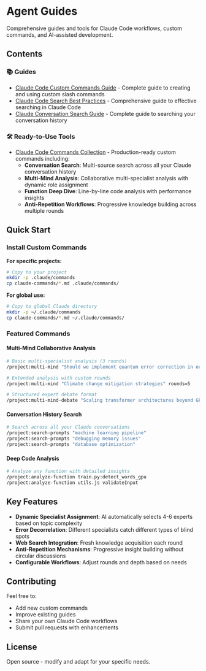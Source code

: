 # Agent Guides

Comprehensive guides and tools for Claude Code workflows, custom commands, and AI-assisted development.

## Contents

### 📚 Guides
- [Claude Code Custom Commands Guide](claude-custom-commands.md) - Complete guide to creating and using custom slash commands
- [Claude Code Search Best Practices](claude-code-search-best-practices.md) - Comprehensive guide to effective searching in Claude Code
- [Claude Conversation Search Guide](claude-conversation-search-guide.md) - Complete guide to searching your conversation history

### 🛠️ Ready-to-Use Tools
- [Claude Code Commands Collection](claude-commands/) - Production-ready custom commands including:
  - **Conversation Search**: Multi-source search across all your Claude conversation history
  - **Multi-Mind Analysis**: Collaborative multi-specialist analysis with dynamic role assignment
  - **Function Deep Dive**: Line-by-line code analysis with performance insights
  - **Anti-Repetition Workflows**: Progressive knowledge building across multiple rounds

## Quick Start

### Install Custom Commands

**For specific projects:**
```bash
# Copy to your project
mkdir -p .claude/commands
cp claude-commands/*.md .claude/commands/
```

**For global use:**
```bash
# Copy to global Claude directory
mkdir -p ~/.claude/commands  
cp claude-commands/*.md ~/.claude/commands/
```

### Featured Commands

#### Multi-Mind Collaborative Analysis
```bash
# Basic multi-specialist analysis (3 rounds)
/project:multi-mind "Should we implement quantum error correction in our ML pipeline?"

# Extended analysis with custom rounds
/project:multi-mind "Climate change mitigation strategies" rounds=5

# Structured expert debate format
/project:multi-mind-debate "Scaling transformer architectures beyond GPU limits"
```

#### Conversation History Search
```bash
# Search across all your Claude conversations
/project:search-prompts "machine learning pipeline"
/project:search-prompts "debugging memory issues"
/project:search-prompts "database optimization"
```

#### Deep Code Analysis
```bash
# Analyze any function with detailed insights
/project:analyze-function train.py:detect_words_gpu
/project:analyze-function utils.js validateInput
```

## Key Features

- **Dynamic Specialist Assignment**: AI automatically selects 4-6 experts based on topic complexity
- **Error Decorrelation**: Different specialists catch different types of blind spots
- **Web Search Integration**: Fresh knowledge acquisition each round
- **Anti-Repetition Mechanisms**: Progressive insight building without circular discussions
- **Configurable Workflows**: Adjust rounds and depth based on needs

## Contributing

Feel free to:
- Add new custom commands
- Improve existing guides
- Share your own Claude Code workflows
- Submit pull requests with enhancements

## License

Open source - modify and adapt for your specific needs.
